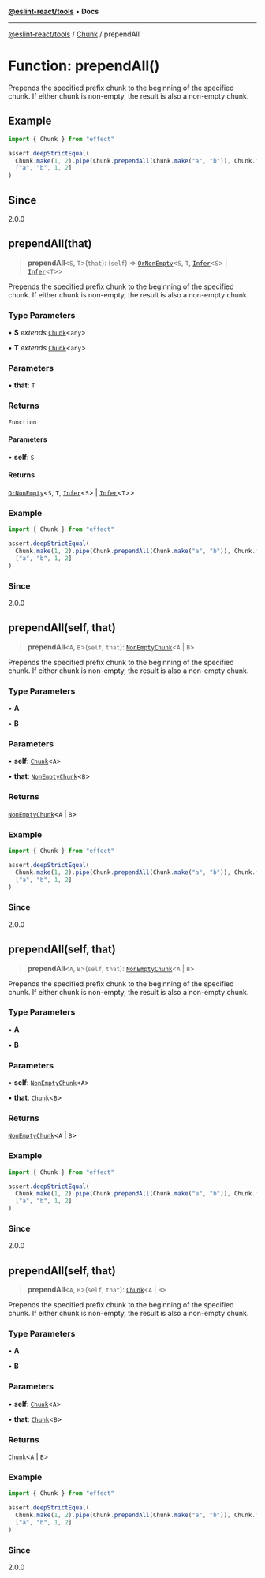 [**@eslint-react/tools**](../../../README.md) • **Docs**

***

[@eslint-react/tools](../../../README.md) / [Chunk](../README.md) / prependAll

# Function: prependAll()

Prepends the specified prefix chunk to the beginning of the specified chunk.
If either chunk is non-empty, the result is also a non-empty chunk.

## Example

```ts
import { Chunk } from "effect"

assert.deepStrictEqual(
  Chunk.make(1, 2).pipe(Chunk.prependAll(Chunk.make("a", "b")), Chunk.toArray),
  ["a", "b", 1, 2]
)
```

## Since

2.0.0

## prependAll(that)

> **prependAll**\<`S`, `T`\>(`that`): (`self`) => [`OrNonEmpty`](../namespaces/Chunk/type-aliases/OrNonEmpty.md)\<`S`, `T`, [`Infer`](../namespaces/Chunk/type-aliases/Infer.md)\<`S`\> \| [`Infer`](../namespaces/Chunk/type-aliases/Infer.md)\<`T`\>\>

Prepends the specified prefix chunk to the beginning of the specified chunk.
If either chunk is non-empty, the result is also a non-empty chunk.

### Type Parameters

• **S** *extends* [`Chunk`](../interfaces/Chunk.md)\<`any`\>

• **T** *extends* [`Chunk`](../interfaces/Chunk.md)\<`any`\>

### Parameters

• **that**: `T`

### Returns

`Function`

#### Parameters

• **self**: `S`

#### Returns

[`OrNonEmpty`](../namespaces/Chunk/type-aliases/OrNonEmpty.md)\<`S`, `T`, [`Infer`](../namespaces/Chunk/type-aliases/Infer.md)\<`S`\> \| [`Infer`](../namespaces/Chunk/type-aliases/Infer.md)\<`T`\>\>

### Example

```ts
import { Chunk } from "effect"

assert.deepStrictEqual(
  Chunk.make(1, 2).pipe(Chunk.prependAll(Chunk.make("a", "b")), Chunk.toArray),
  ["a", "b", 1, 2]
)
```

### Since

2.0.0

## prependAll(self, that)

> **prependAll**\<`A`, `B`\>(`self`, `that`): [`NonEmptyChunk`](../interfaces/NonEmptyChunk.md)\<`A` \| `B`\>

Prepends the specified prefix chunk to the beginning of the specified chunk.
If either chunk is non-empty, the result is also a non-empty chunk.

### Type Parameters

• **A**

• **B**

### Parameters

• **self**: [`Chunk`](../interfaces/Chunk.md)\<`A`\>

• **that**: [`NonEmptyChunk`](../interfaces/NonEmptyChunk.md)\<`B`\>

### Returns

[`NonEmptyChunk`](../interfaces/NonEmptyChunk.md)\<`A` \| `B`\>

### Example

```ts
import { Chunk } from "effect"

assert.deepStrictEqual(
  Chunk.make(1, 2).pipe(Chunk.prependAll(Chunk.make("a", "b")), Chunk.toArray),
  ["a", "b", 1, 2]
)
```

### Since

2.0.0

## prependAll(self, that)

> **prependAll**\<`A`, `B`\>(`self`, `that`): [`NonEmptyChunk`](../interfaces/NonEmptyChunk.md)\<`A` \| `B`\>

Prepends the specified prefix chunk to the beginning of the specified chunk.
If either chunk is non-empty, the result is also a non-empty chunk.

### Type Parameters

• **A**

• **B**

### Parameters

• **self**: [`NonEmptyChunk`](../interfaces/NonEmptyChunk.md)\<`A`\>

• **that**: [`Chunk`](../interfaces/Chunk.md)\<`B`\>

### Returns

[`NonEmptyChunk`](../interfaces/NonEmptyChunk.md)\<`A` \| `B`\>

### Example

```ts
import { Chunk } from "effect"

assert.deepStrictEqual(
  Chunk.make(1, 2).pipe(Chunk.prependAll(Chunk.make("a", "b")), Chunk.toArray),
  ["a", "b", 1, 2]
)
```

### Since

2.0.0

## prependAll(self, that)

> **prependAll**\<`A`, `B`\>(`self`, `that`): [`Chunk`](../interfaces/Chunk.md)\<`A` \| `B`\>

Prepends the specified prefix chunk to the beginning of the specified chunk.
If either chunk is non-empty, the result is also a non-empty chunk.

### Type Parameters

• **A**

• **B**

### Parameters

• **self**: [`Chunk`](../interfaces/Chunk.md)\<`A`\>

• **that**: [`Chunk`](../interfaces/Chunk.md)\<`B`\>

### Returns

[`Chunk`](../interfaces/Chunk.md)\<`A` \| `B`\>

### Example

```ts
import { Chunk } from "effect"

assert.deepStrictEqual(
  Chunk.make(1, 2).pipe(Chunk.prependAll(Chunk.make("a", "b")), Chunk.toArray),
  ["a", "b", 1, 2]
)
```

### Since

2.0.0

